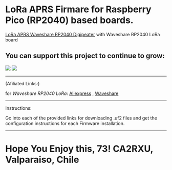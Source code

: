 # LoRa APRS Firmare for Raspberry Pico (RP2040) based boards.

[LoRa APRS Waveshare RP2040 Digipeater](https://github.com/richonguzman/LoRa_APRS_RP2040/tree/main/LoRa_APRS_Waveshare_RP2040_Digipeater) with Waveshare RP2040 LoRa board


## You can support this project to continue to grow:

[<img src="https://github.com/richonguzman/LoRa_APRS_Tracker/blob/main/images/github-sponsors.png">](https://github.com/sponsors/richonguzman)     [<img src="https://github.com/richonguzman/LoRa_APRS_Tracker/blob/main/images/paypalme.png">](http://paypal.me/richonguzman)


____________________________________________________

(Afiliated Links:)

for _Waveshare RP2040 LoRa_:
[Aliexpress](https://s.click.aliexpress.com/e/_DmGeyrn) , [Waveshare](https://www.waveshare.com/rp2040-lora.htm?sku=26543)

____________________________________________________

Instructions:

Go into each of the provided links for downloading .uf2 files and get the configuration instructions for each Firmware installation.

____________________________________________________

# Hope You Enjoy this, 73! CA2RXU, Valparaiso, Chile
